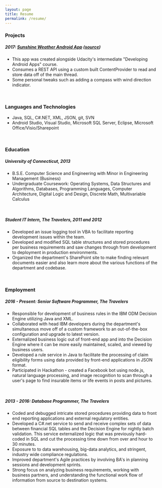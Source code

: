 ```yaml
---
layout: page
title: Resume
permalink: /resume/
---
```


### Projects

##### 2017: [Sunshine Weather Android App](https://play.google.com/store/apps/details?id=com.inta.android.sunshine.app)  ([source](https://github.com/int-a/Sunshine-Udacity))
- This app was created alongside Udacity's intermediate "Developing Android Apps" course.
- Consumes a REST API using a custom built ContentProvider to read and store data off of the main thread.
- Some personal tweaks such as adding a compass with wind direction indicator.

<br>

### Languages and Technologies

- Java, SQL, C#.NET, XML, JSON, git, SVN
- Android Studio, Visual Studio, Microsoft SQL Server, Eclipse, Microsoft Office/Visio/Sharepoint

<br>

### Education

##### University of Connecticut, 2013
- B.S.E. Computer Science and Engineering with Minor in Engineering Management (Business)
- Undergraduate Coursework: Operating Systems, Data Structures and Algorithms, Databases, Programming Languages, Computer Architecture, Digital Logic and Design, Discrete Math, Multivariable Calculus

<br>

##### Student IT Intern, The Travelers, 2011 and 2012
- Developed an issue logging tool in VBA to facilitate reporting development issues within the team.
- Developed and modified SQL table structures and stored procedures per business requirements and saw changes through from development to deployment in production environments.
- Organized the department's SharePoint site to make finding relevant documents easier and also learn more about the various functions of the department and codebase.

<br>

### Employment

##### 2016 - Present: Senior Software Programmer, The Travelers

- Responsible for development of business rules in the IBM ODM Decision Engine utilizing Java and XML.
- Collaborated with head IBM developers during the department's simultaneous move off of a custom framework to an out-of-the-box configuration and upgrade to latest version.
- Externalized business logic out of front-end app and into the Decision Engine where it can be more easily maintained, scaled, and viewed by business users.
- Developed a rule service in Java to facilitate the processing of claim eligibility forms using data provided by front-end applications in JSON format.
- Participated in Hackathon - created a Facebook bot using node.js, natural language processing, and image recognition to scan through a user's page to find insurable items or life events in posts and pictures.

<br>

##### 2013 - 2016: Database Programmer, The Travelers

- Coded and debugged intricate stored procedures providing data to front end reporting applications and external regulatory entities.
- Developed a C#.net service to send and receive complex sets of data between financial SQL tables and the Decision Engine for nightly batch validation. This service externalized logic that was previously hard-coded in SQL and cut the processing time down from over and hour to 30 minutes.
- Exposure to to data warehousing, big-data analytics, and stringent, industry wide compliance regulations.
- Improved department's Agile practices by involving BA's in planning sessions and development sprints.
- Strong focus on analyzing business requirements, working with business partners, and understanding the functional work flow of information from source to destination systems.
